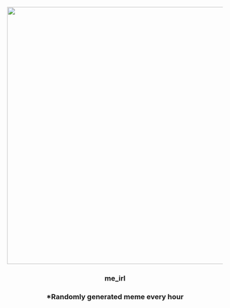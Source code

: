<p align="center">
        <img src="https://i.redd.it/aqc5pnqrb6091.jpg" width="600" height="600">
        </p>
        <h3 align="center">me_irl</h3>
        <h3 align="center">*Randomly generated meme every hour</h3>
    